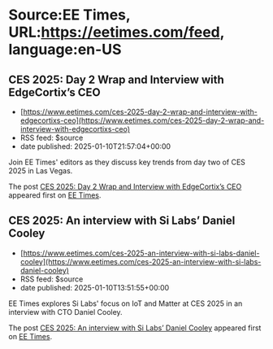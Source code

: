 # Source:EE Times, URL:https://eetimes.com/feed, language:en-US

## CES 2025: Day 2 Wrap and Interview with EdgeCortix’s CEO
 - [https://www.eetimes.com/ces-2025-day-2-wrap-and-interview-with-edgecortixs-ceo](https://www.eetimes.com/ces-2025-day-2-wrap-and-interview-with-edgecortixs-ceo)
 - RSS feed: $source
 - date published: 2025-01-10T21:57:04+00:00

<p>Join EE Times' editors as they discuss key trends from day two of CES 2025 in Las Vegas.</p>
<p>The post <a href="https://www.eetimes.com/ces-2025-day-2-wrap-and-interview-with-edgecortixs-ceo/">CES 2025: Day 2 Wrap and Interview with EdgeCortix’s CEO</a> appeared first on <a href="https://www.eetimes.com">EE Times</a>.</p>

## CES 2025: An interview with Si Labs’ Daniel Cooley
 - [https://www.eetimes.com/ces-2025-an-interview-with-si-labs-daniel-cooley](https://www.eetimes.com/ces-2025-an-interview-with-si-labs-daniel-cooley)
 - RSS feed: $source
 - date published: 2025-01-10T13:51:55+00:00

<p>EE Times explores Si Labs' focus on IoT and Matter at CES 2025 in an interview with CTO Daniel Cooley. </p>
<p>The post <a href="https://www.eetimes.com/ces-2025-an-interview-with-si-labs-daniel-cooley/">CES 2025: An interview with Si Labs&#8217; Daniel Cooley</a> appeared first on <a href="https://www.eetimes.com">EE Times</a>.</p>

